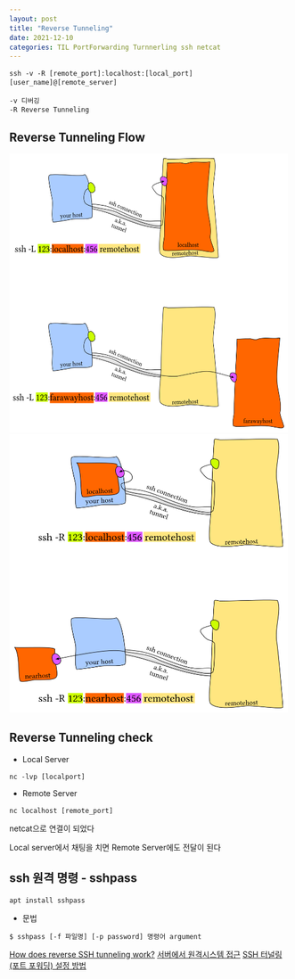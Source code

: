 ```yaml
---
layout: post
title: "Reverse Tunneling"
date: 2021-12-10
categories: TIL PortForwarding Turnnerling ssh netcat
---
```



```
ssh -v -R [remote_port]:localhost:[local_port] [user_name]@[remote_server]

-v 디버깅
-R Reverse Tunneling
```

## Reverse Tunneling Flow

<img src="https://raw.githubusercontent.com/Action2theFuture/Action2theFuture.github.io/main/_posts/Images/reverse.png" width="500" height="500">
<img src="https://raw.githubusercontent.com/Action2theFuture/Action2theFuture.github.io/main/_posts/Images/reverse2.png" width="500" height="500">

## Reverse Tunneling check

- Local Server

```
nc -lvp [localport]                           
```

- Remote Server

```
nc localhost [remote_port]
```

netcat으로 연결이 되었다

Local server에서 채팅을 치면 Remote Server에도 전달이 된다

## ssh 원격 명령 - sshpass

```
apt install sshpass
```

- 문법

```
$ sshpass [-f 파일명] [-p password] 명령어 argument
```

[How does reverse SSH tunneling work?](https://unix.stackexchange.com/questions/46235/how-does-reverse-ssh-tunneling-work)
[서버에서 원격시스템 접근](https://system-monitoring.readthedocs.io/en/latest/ssh.html)
[SSH 터널링(포트 포워딩) 설정 방법](https://linuxize.com/post/how-to-setup-ssh-tunneling/)
